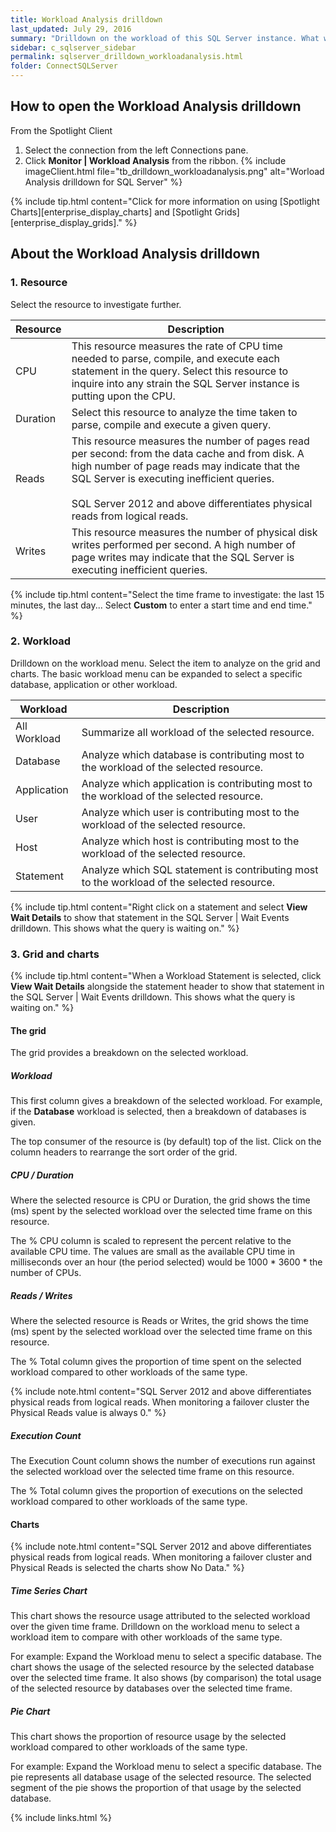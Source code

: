 ```yaml
---
title: Workload Analysis drilldown
last_updated: July 29, 2016
summary: "Drilldown on the workload of this SQL Server instance. What work is the database system producing in a given time? What resources are consumed in producing this work?"
sidebar: c_sqlserver_sidebar
permalink: sqlserver_drilldown_workloadanalysis.html
folder: ConnectSQLServer
---
```




## How to open the Workload Analysis drilldown

From the Spotlight Client

1. Select the connection from the left Connections pane.
2. Click **Monitor \| Workload Analysis** from the ribbon.
   {% include imageClient.html file="tb_drilldown_workloadanalysis.png" alt="Worload Analysis drilldown for SQL Server" %}

{% include tip.html content="Click for more information on using [Spotlight Charts][enterprise_display_charts] and [Spotlight Grids][enterprise_display_grids]." %}


## About the Workload Analysis drilldown


### 1. Resource
Select the resource to investigate further.

Resource | Description
---------|------------
CPU | This resource measures the rate of CPU time needed to parse, compile, and execute each statement in the query. Select this resource to inquire into any strain the SQL Server instance is putting upon the CPU.
Duration | Select this resource to analyze the time taken to parse, compile and execute a given query.
Reads | This resource measures the number of pages read per second: from the data cache and from disk. A high number of page reads may indicate that the SQL Server is executing inefficient queries. <br><br>SQL Server 2012 and above differentiates physical reads from logical reads.
Writes | This resource measures the number of physical disk writes performed per second. A high number of page writes may indicate that the SQL Server is executing inefficient queries.

{% include tip.html content="Select the time frame to investigate: the last 15 minutes, the last day... Select **Custom** to enter a start time and end time." %}

### 2. Workload

Drilldown on the workload menu. Select the item to analyze on the grid and charts. The basic workload menu can be expanded to select a specific database, application or other workload.

Workload | Description
---------|------------
All Workload | Summarize all workload of the selected resource.
Database | Analyze which database is contributing most to the workload of the selected resource.
Application | Analyze which application is contributing most to the workload of the selected resource.
User | Analyze which user is contributing most to the workload of the selected resource.
Host | Analyze which host is contributing most to the workload of the selected resource.
Statement | Analyze which SQL statement is contributing most to the workload of the selected resource.

{% include tip.html content="Right click on a statement and select **View Wait Details** to show that statement in the SQL Server \| Wait Events drilldown. This shows what the query is waiting on." %}


### 3. Grid and charts

{% include tip.html content="When a Workload Statement is selected, click **View Wait Details** alongside the statement header to show that statement in the SQL Server \| Wait Events drilldown. This shows what the query is waiting on." %}

#### The grid

The grid provides a breakdown on the selected workload.

##### Workload
This first column gives a breakdown of the selected workload. For example, if the **Database** workload is selected, then a breakdown of databases is given.

The top consumer of the resource is (by default) top of the list. Click on the column headers to rearrange the sort order of the grid.

##### CPU / Duration
Where the selected resource is CPU or Duration, the grid shows the time (ms) spent by the selected workload over the selected time frame on this resource.

The % CPU column is scaled to represent the percent relative to the available CPU time. The values are small as the available CPU time in milliseconds over an hour (the period selected) would be 1000 * 3600 * the number of CPUs.

##### Reads / Writes
Where the selected resource is Reads or Writes, the grid shows the time (ms) spent by the selected workload over the selected time frame on this resource.

The % Total column gives the proportion of time spent on the selected workload compared to other workloads of the same type.

{% include note.html content="SQL Server 2012 and above differentiates physical reads from logical reads. When monitoring a failover cluster the Physical Reads value is always 0." %}


##### Execution Count
The Execution Count column shows the number of executions run against the selected workload over the selected time frame on this resource.

The % Total column gives the proportion of executions on the selected workload compared to other workloads of the same type.


#### Charts

{% include note.html content="SQL Server 2012 and above differentiates physical reads from logical reads. When monitoring a failover cluster and Physical Reads is selected the charts show No Data." %}


##### Time Series Chart
This chart shows the resource usage attributed to the selected workload over the given time frame. Drilldown on the workload menu to select a workload item to compare with other workloads of the same type.

For example: Expand the Workload menu to select a specific database. The chart shows the usage of the selected resource by the selected database over the selected time frame. It also shows (by comparison) the total usage of the selected resource by databases over the selected time frame.

##### Pie Chart
This chart shows the proportion of resource usage by the selected workload compared to other workloads of the same type.

For example: Expand the Workload menu to select a specific database. The pie represents all database usage of the selected resource. The selected segment of the pie shows the proportion of that usage by the selected database.





{% include links.html %}
